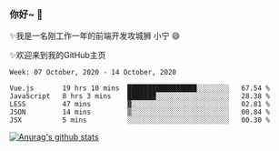 ### 你好~  👋

✨我是一名刚工作一年的前端开发攻城狮 小宁 😄

✨欢迎来到我的GitHub主页
<!--
**7148505/7148505** is a ✨ _special_ ✨ repository because its `README.md` (this file) appears on your GitHub profile.

Here are some ideas to get you started:

- 🔭 I’m currently working on ...
- 🌱 I’m currently learning ...
- 👯 I’m looking to collaborate on ...
- 🤔 I’m looking for help with ...
- 💬 Ask me about ...
- 📫 How to reach me: ...
- 😄 Pronouns: ...
- ⚡ Fun fact: ...
-->

<!--START_SECTION:waka-->
```text
Week: 07 October, 2020 - 14 October, 2020

Vue.js       19 hrs 10 mins  █████████████████░░░░░░░░   67.54 % 
JavaScript   8 hrs 3 mins    ███████░░░░░░░░░░░░░░░░░░   28.38 % 
LESS         47 mins         ▓░░░░░░░░░░░░░░░░░░░░░░░░   02.81 % 
JSON         14 mins         ▒░░░░░░░░░░░░░░░░░░░░░░░░   00.84 % 
JSX          5 mins          ░░░░░░░░░░░░░░░░░░░░░░░░░   00.30 % 
```
<!--END_SECTION:waka-->

[![Anurag's github stats](https://github-readme-stats.vercel.app/api?username=ZhangNing-debug)](https://github.com/anuraghazra/github-readme-stats)
